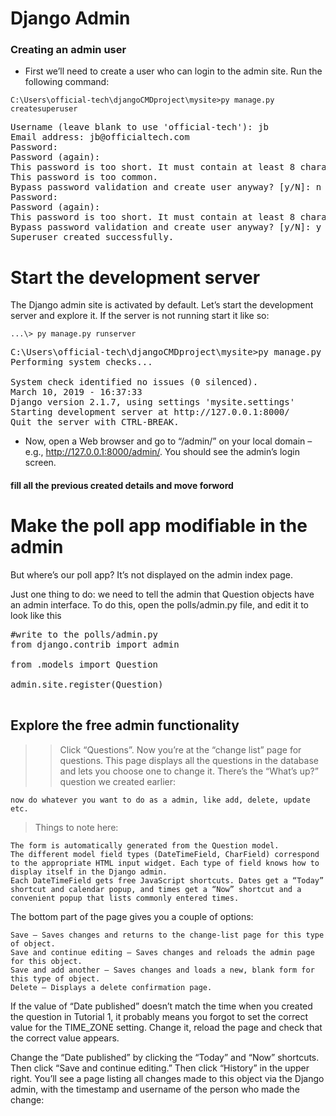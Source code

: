 # Django Admin #

### Creating an admin user 

* First we’ll need to create a user who can login to the admin site. Run the following command: 

``` C:\Users\official-tech\djangoCMDproject\mysite>py manage.py createsuperuser ```
<pre>
Username (leave blank to use 'official-tech'): jb
Email address: jb@officialtech.com
Password:
Password (again):
This password is too short. It must contain at least 8 characters.
This password is too common.
Bypass password validation and create user anyway? [y/N]: n
Password:
Password (again):
This password is too short. It must contain at least 8 characters.
Bypass password validation and create user anyway? [y/N]: y
Superuser created successfully.
</pre>

# Start the development server

The Django admin site is activated by default. Let’s start the development server and explore it.
If the server is not running start it like so:

``` ...\> py manage.py runserver ```

<pre>
C:\Users\official-tech\djangoCMDproject\mysite>py manage.py runserver
Performing system checks...

System check identified no issues (0 silenced).
March 10, 2019 - 16:37:33
Django version 2.1.7, using settings 'mysite.settings'
Starting development server at http://127.0.0.1:8000/
Quit the server with CTRL-BREAK.
</pre>

* Now, open a Web browser and go to “/admin/” on your local domain – e.g., http://127.0.0.1:8000/admin/. You should see the admin’s login screen.

#### fill all the previous created details and move forword

# Make the poll app modifiable in the admin

But where’s our poll app? It’s not displayed on the admin index page.

Just one thing to do: we need to tell the admin that Question objects have an admin interface. To do this, open the polls/admin.py file, and edit it to look like this

<pre>
#write to the polls/admin.py
from django.contrib import admin

from .models import Question

admin.site.register(Question)

</pre>

## Explore the free admin functionality

>> Click “Questions”. Now you’re at the “change list” page for questions. This page displays all the questions in the database and lets you choose one to change it. There’s the “What’s up?” question we created earlier:

``` now do whatever you want to do as a admin, like add, delete, update etc. ```



> Things to note here:

    The form is automatically generated from the Question model.
    The different model field types (DateTimeField, CharField) correspond to the appropriate HTML input widget. Each type of field knows how to display itself in the Django admin.
    Each DateTimeField gets free JavaScript shortcuts. Dates get a “Today” shortcut and calendar popup, and times get a “Now” shortcut and a convenient popup that lists commonly entered times.

The bottom part of the page gives you a couple of options:

    Save – Saves changes and returns to the change-list page for this type of object.
    Save and continue editing – Saves changes and reloads the admin page for this object.
    Save and add another – Saves changes and loads a new, blank form for this type of object.
    Delete – Displays a delete confirmation page.

If the value of “Date published” doesn’t match the time when you created the question in Tutorial 1, it probably means you forgot to set the correct value for the TIME_ZONE setting. Change it, reload the page and check that the correct value appears.

Change the “Date published” by clicking the “Today” and “Now” shortcuts. Then click “Save and continue editing.” Then click “History” in the upper right. You’ll see a page listing all changes made to this object via the Django admin, with the timestamp and username of the person who made the change:

